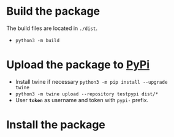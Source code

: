 

# Build the package

The build files are located in <code>./dist</code>.

- <code>python3 -m build</code>

# Upload the package to [PyPi](https://test.pypi.org/account/login/?next=%2Fmanage%2Faccount%2F)

- Install twine if necessary <code>python3 -m pip install --upgrade twine</code>
- <code>python3 -m twine upload --repository testpypi dist/* </code>
- User <code>__token__</code> as username and token with <code>pypi-</code> prefix.

# Install the package